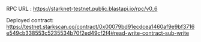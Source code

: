 RPC URL : https://starknet-testnet.public.blastapi.io/rpc/v0_6

Deployed contract: https://testnet.starkscan.co/contract/0x00079bd91ecdcea1460af9e9bf3716e549cb338553c5235534b70f2ed49cf2f4#read-write-contract-sub-write
